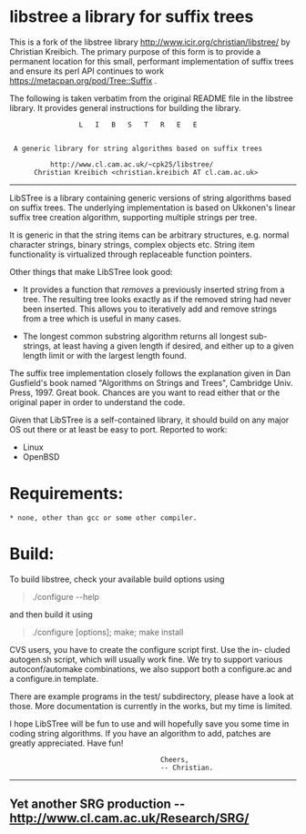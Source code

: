 # libstree a library for suffix trees
This is a fork of the libstree library http://www.icir.org/christian/libstree/ by Christian Kreibich.
The primary purpose of this form is to provide a permanent location for this small, performant implementation
of suffix trees and ensure its perl API continues to work https://metacpan.org/pod/Tree::Suffix .

The following is taken verbatim from the original README file in the libstree library. It provides general 
instructions for building the library.


                     L   I   B   S   T   R   E   E


     A generic library for string algorithms based on suffix trees

              http://www.cl.cam.ac.uk/~cpk25/libstree/
          Christian Kreibich <christian.kreibich AT cl.cam.ac.uk>

------------------------------------------------------------------------

LibSTree is a library containing generic versions of string algorithms
based on suffix trees. The underlying implementation is based on
Ukkonen's linear suffix tree creation algorithm, supporting multiple
strings per tree.

It is generic in that the string items can be arbitrary structures,
e.g. normal character strings, binary strings, complex objects etc.
String item functionality is virtualized through replaceable function
pointers.

Other things that make LibSTree look good:

- It provides a function that *removes* a previously inserted string
from a tree. The resulting tree looks exactly as if the removed string
had never been inserted. This allows you to iteratively add and remove
strings from a tree which is useful in many cases.

- The longest common substring algorithm returns all longest sub-
strings, at least having a given length if desired, and either up to
a given length limit or with the largest length found. 


The suffix tree implementation closely follows the explanation given
in Dan Gusfield's book named "Algorithms on Strings and Trees",
Cambridge Univ. Press, 1997. Great book. Chances are you want to read
either that or the original paper in order to understand the code.

Given that LibSTree is a self-contained library, it should build on
any major OS out there or at least be easy to port. Reported to work:

- Linux
- OpenBSD


Requirements:
=============

	* none, other than gcc or some other compiler.


Build:
======

To build libstree, check your available build options using

   > ./configure --help

and then build it using

   > ./configure [options]; make; make install


CVS users, you have to create the configure script first. Use the in-
cluded autogen.sh script, which will usually work fine. We try to
support various autoconf/automake combinations, we also support both a
configure.ac and a configure.in template.

There are example programs in the test/ subdirectory, please have a look
at those. More documentation is currently in the works, but my time is
limited.

I hope LibSTree will be fun to use and will hopefully save you some
time in coding string algorithms. If you have an algorithm to add,
patches are greatly appreciated. Have fun!
  
                                         Cheers,
                                         -- Christian.

------------------------------------------------------------------------
  Yet another SRG production -- http://www.cl.cam.ac.uk/Research/SRG/
------------------------------------------------------------------------
